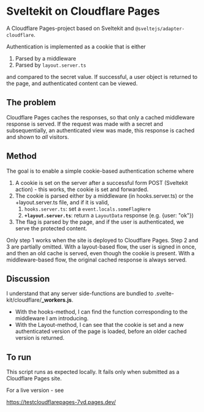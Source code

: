 # Sveltekit on Cloudflare Pages

A Cloudflare Pages-project based on Sveltekit and `@sveltejs/adapter-cloudflare`.

Authentication is implemented as a cookie that is either

1. Parsed by a middleware
2. Parsed by `layout.server.ts`

and compared to the secret value. If successful, a user object
is returned to the page, and authenticated content can be viewed.

## The problem

Cloudflare Pages caches the responses, so that only a cached 
middleware response is served. If the request was made with a
secret and subsequentially, an authenticated view was made, 
this response is cached and shown to *all* visitors.

## Method

The goal is to enable a simple cookie-based authentication scheme where

1. A cookie is set on the server after a successful form POST (Sveltekit action) - this works, the cookie is set and forwarded.
2. The cookie is parsed either by a middleware (in hooks.server.ts) or the +layout.server.ts file, and if it is valid, 
    1. `hooks.server.ts`: set a `event.locals.someFlagHere` 
    2. **`+layout.server.ts`**: return a `LayoutData` response (e.g. {user: "ok"})
3. The flag is parsed by the page, and if the user is authenticated, we serve the protected content.

Only step 1 works when the site is deployed to Cloudflare Pages. Step 2 and 3 are partially omitted. With a layout-based flow, the user is signed in once, and then an old cache is served, even though the cookie is present. With a middleware-based flow, the original cached response is always served.

## Discussion

I understand that any server side-functions are bundled to .svelte-kit/cloudflare/**_workers.js**. 

- With the hooks-method, I can find the function corresponding to the middleware I am introducing.
- With the Layout-method, I can see that the cookie is set and a new authenticated version of the page is loaded, before an older cached version is returned.

## To run

This script runs as expected locally. It fails only when submitted as a Cloudflare Pages site.

For a live version - see

https://testcloudflarepages-7vd.pages.dev/